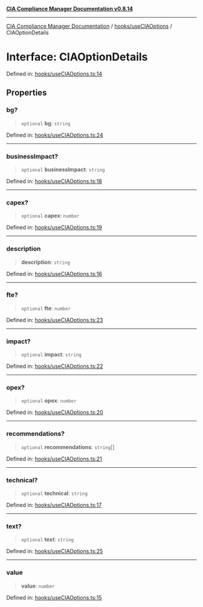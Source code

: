 [**CIA Compliance Manager Documentation v0.8.14**](../../../README.md)

***

[CIA Compliance Manager Documentation](../../../modules.md) / [hooks/useCIAOptions](../README.md) / CIAOptionDetails

# Interface: CIAOptionDetails

Defined in: [hooks/useCIAOptions.ts:14](https://github.com/Hack23/cia-compliance-manager/blob/257dd569f432a46611a1746c832a7e3d29232229/src/hooks/useCIAOptions.ts#L14)

## Properties

### bg?

> `optional` **bg**: `string`

Defined in: [hooks/useCIAOptions.ts:24](https://github.com/Hack23/cia-compliance-manager/blob/257dd569f432a46611a1746c832a7e3d29232229/src/hooks/useCIAOptions.ts#L24)

***

### businessImpact?

> `optional` **businessImpact**: `string`

Defined in: [hooks/useCIAOptions.ts:18](https://github.com/Hack23/cia-compliance-manager/blob/257dd569f432a46611a1746c832a7e3d29232229/src/hooks/useCIAOptions.ts#L18)

***

### capex?

> `optional` **capex**: `number`

Defined in: [hooks/useCIAOptions.ts:19](https://github.com/Hack23/cia-compliance-manager/blob/257dd569f432a46611a1746c832a7e3d29232229/src/hooks/useCIAOptions.ts#L19)

***

### description

> **description**: `string`

Defined in: [hooks/useCIAOptions.ts:16](https://github.com/Hack23/cia-compliance-manager/blob/257dd569f432a46611a1746c832a7e3d29232229/src/hooks/useCIAOptions.ts#L16)

***

### fte?

> `optional` **fte**: `number`

Defined in: [hooks/useCIAOptions.ts:23](https://github.com/Hack23/cia-compliance-manager/blob/257dd569f432a46611a1746c832a7e3d29232229/src/hooks/useCIAOptions.ts#L23)

***

### impact?

> `optional` **impact**: `string`

Defined in: [hooks/useCIAOptions.ts:22](https://github.com/Hack23/cia-compliance-manager/blob/257dd569f432a46611a1746c832a7e3d29232229/src/hooks/useCIAOptions.ts#L22)

***

### opex?

> `optional` **opex**: `number`

Defined in: [hooks/useCIAOptions.ts:20](https://github.com/Hack23/cia-compliance-manager/blob/257dd569f432a46611a1746c832a7e3d29232229/src/hooks/useCIAOptions.ts#L20)

***

### recommendations?

> `optional` **recommendations**: `string`[]

Defined in: [hooks/useCIAOptions.ts:21](https://github.com/Hack23/cia-compliance-manager/blob/257dd569f432a46611a1746c832a7e3d29232229/src/hooks/useCIAOptions.ts#L21)

***

### technical?

> `optional` **technical**: `string`

Defined in: [hooks/useCIAOptions.ts:17](https://github.com/Hack23/cia-compliance-manager/blob/257dd569f432a46611a1746c832a7e3d29232229/src/hooks/useCIAOptions.ts#L17)

***

### text?

> `optional` **text**: `string`

Defined in: [hooks/useCIAOptions.ts:25](https://github.com/Hack23/cia-compliance-manager/blob/257dd569f432a46611a1746c832a7e3d29232229/src/hooks/useCIAOptions.ts#L25)

***

### value

> **value**: `number`

Defined in: [hooks/useCIAOptions.ts:15](https://github.com/Hack23/cia-compliance-manager/blob/257dd569f432a46611a1746c832a7e3d29232229/src/hooks/useCIAOptions.ts#L15)
